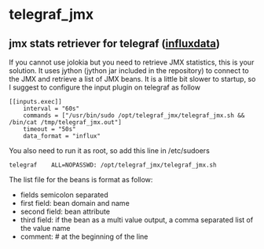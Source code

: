 # telegraf_jmx

## jmx stats retriever for telegraf ([influxdata](https://influxdata.com/time-series-platform/telegraf/))

If you cannot use jolokia but you need to retrieve JMX statistics, this is your solution. It uses jython (jython jar included in the repository) to connect to the JMX and retrieve a list of JMX beans. It is a little bit slower to startup, so I suggest to configure the input plugin on telegraf as follow

```
[[inputs.exec]]
    interval = "60s"
    commands = ["/usr/bin/sudo /opt/telegraf_jmx/telegraf_jmx.sh && /bin/cat /tmp/telegraf_jmx.out"]
    timeout = "50s"
    data_format = "influx"
```

You also need to run it as root, so add this line in /etc/sudoers

```
telegraf    ALL=NOPASSWD: /opt/telegraf_jmx/telegraf_jmx.sh
```

The list file for the beans is format as follow:

* fields semicolon separated
* first field: bean domain and name
* second field: bean attribute
* third field: if the bean as a multi value output, a comma separated list of the value name
* comment: # at the beginning of the line
